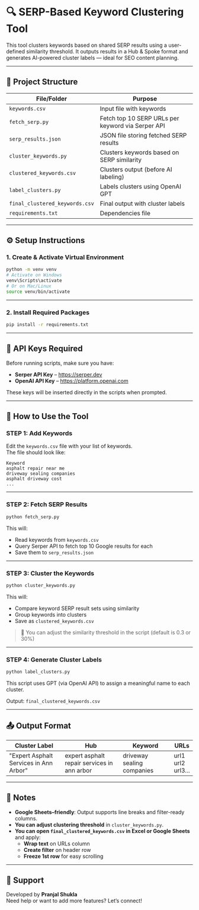 # 🔍 SERP-Based Keyword Clustering Tool

This tool clusters keywords based on shared SERP results using a user-defined similarity threshold. It outputs results in a Hub & Spoke format and generates AI-powered cluster labels — ideal for SEO content planning.

---

## 📁 Project Structure

| File/Folder                     | Purpose                                              |
|--------------------------------|------------------------------------------------------|
| `keywords.csv`                 | Input file with keywords                            |
| `fetch_serp.py`               | Fetch top 10 SERP URLs per keyword via Serper API   |
| `serp_results.json`           | JSON file storing fetched SERP results              |
| `cluster_keywords.py`         | Clusters keywords based on SERP similarity          |
| `clustered_keywords.csv`      | Clusters output (before AI labeling)                |
| `label_clusters.py`           | Labels clusters using OpenAI GPT                    |
| `final_clustered_keywords.csv`| Final output with cluster labels                    |
| `requirements.txt`            | Dependencies file                                   |

---

## ⚙️ Setup Instructions

### 1. Create & Activate Virtual Environment

```bash
python -m venv venv
# Activate on Windows
venv\Scripts\activate
# Or on Mac/Linux
source venv/bin/activate
```

---

### 2. Install Required Packages

```bash
pip install -r requirements.txt
```

---

## 🔑 API Keys Required

Before running scripts, make sure you have:
- **Serper API Key** – https://serper.dev
- **OpenAI API Key** – https://platform.openai.com

These keys will be inserted directly in the scripts when prompted.

---

## 🚀 How to Use the Tool

### STEP 1: Add Keywords
Edit the `keywords.csv` file with your list of keywords.  
The file should look like:

```csv
Keyword
asphalt repair near me
driveway sealing companies
asphalt driveway cost
...
```

---

### STEP 2: Fetch SERP Results

```bash
python fetch_serp.py
```

This will:
- Read keywords from `keywords.csv`
- Query Serper API to fetch top 10 Google results for each
- Save them to `serp_results.json`

---

### STEP 3: Cluster the Keywords

```bash
python cluster_keywords.py
```

This will:
- Compare keyword SERP result sets using similarity
- Group keywords into clusters
- Save as `clustered_keywords.csv`

> 🔧 You can adjust the similarity threshold in the script (default is 0.3 or 30%)

---

### STEP 4: Generate Cluster Labels

```bash
python label_clusters.py
```

This script uses GPT (via OpenAI API) to assign a meaningful name to each cluster.

Output: `final_clustered_keywords.csv`

---

## 📤 Output Format

| Cluster Label                         | Hub                              | Keyword                          | URLs                           |
|--------------------------------------|----------------------------------|----------------------------------|--------------------------------|
| "Expert Asphalt Services in Ann Arbor" | expert asphalt repair services in ann arbor | driveway sealing companies | url1<br>url2<br>url3...        |

---

## 📝 Notes

- **Google Sheets–friendly**: Output supports line breaks and filter-ready columns.
- **You can adjust clustering threshold** in `cluster_keywords.py`.
- **You can open `final_clustered_keywords.csv` in Excel or Google Sheets** and apply:
  - **Wrap text** on URLs column
  - **Create filter** on header row
  - **Freeze 1st row** for easy scrolling

---

## 📩 Support

Developed by **Pranjal Shukla**  
Need help or want to add more features? Let’s connect!